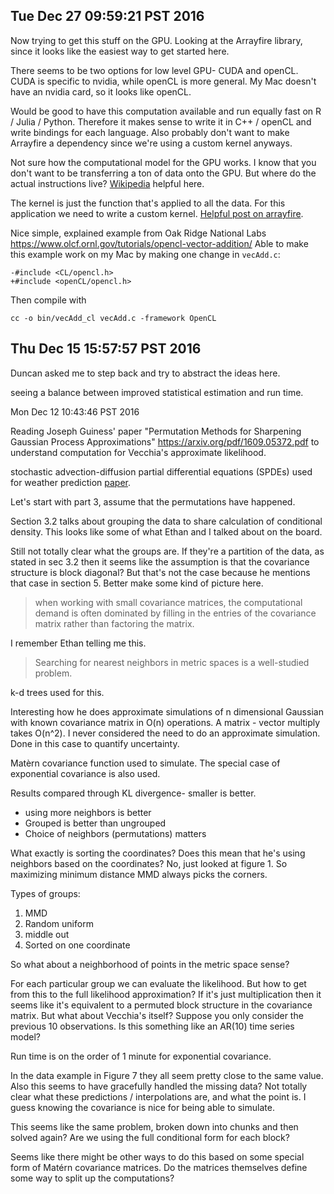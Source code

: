 ## Tue Dec 27 09:59:21 PST 2016

Now trying to get this stuff on the GPU. Looking at the Arrayfire library,
since it looks like the easiest way to get started here.

There seems to be two options for low level GPU- CUDA and openCL. CUDA is
specific to nvidia, while openCL is more general. My Mac doesn't have
an nvidia card, so it looks like openCL.

Would be good to have this computation available and run equally fast on R
/ Julia / Python. Therefore it makes sense to write it in C++ / openCL and
write bindings for each language. Also probably don't want to make
Arrayfire a dependency since we're using a custom kernel anyways.

Not sure how the computational model for the GPU works. I know that you
don't want to be transferring a ton of data onto the GPU. But where do the
actual instructions live?
[Wikipedia](https://en.wikipedia.org/wiki/General-purpose_computing_on_graphics_processing_units)
helpful here.

The kernel is just the function that's applied to all the data. For this
application we need to write a custom kernel. [Helpful
post on arrayfire](http://arrayfire.com/custom-kernels-with-arrayfire/).

Nice simple, explained example from Oak Ridge National Labs
https://www.olcf.ornl.gov/tutorials/opencl-vector-addition/ 
Able to make this example work on my Mac by making one change in
`vecAdd.c`:
```
-#include <CL/opencl.h>
+#include <openCL/opencl.h>
```
Then compile with
```
cc -o bin/vecAdd_cl vecAdd.c -framework OpenCL
```


## Thu Dec 15 15:57:57 PST 2016

Duncan asked me to step back and try to abstract the ideas here.

seeing a balance between improved statistical estimation and
run time.


Mon Dec 12 10:43:46 PST 2016

Reading Joseph Guiness' paper "Permutation Methods for Sharpening
Gaussian Process Approximations" https://arxiv.org/pdf/1609.05372.pdf
to understand computation for Vecchia's approximate likelihood.

stochastic advection-diffusion partial differential equations (SPDEs)
used for weather prediction
[paper](https://www.researchgate.net/profile/Hans_Kuensch/publication/224861441_SPDE_based_modeling_of_large_space-time_data_sets/links/53e87e9a0cf21cc29fdc63e3.pdf).

Let's start with part 3, assume that the permutations have happened.

Section 3.2 talks about grouping the data to share calculation of
conditional density. This looks like some of what Ethan and I talked about on the
board.

Still not totally clear what the groups are. If they're a partition of the
data, as stated in sec 3.2 then it seems like the assumption is that the
covariance structure is block diagonal? But that's not the case because
he mentions that case in section 5. Better make some kind of picture here.

> when working with small covariance matrices, the computational demand is
> often dominated by filling in the entries of the covariance matrix rather
> than factoring the matrix.

I remember Ethan telling me this.

> Searching for nearest neighbors in metric spaces is a well-studied
> problem.

k-d trees used for this.

Interesting how he does approximate simulations of n dimensional Gaussian
with known covariance matrix in O(n) operations. A matrix - vector multiply
takes O(n^2). I never considered the need to do an approximate simulation.
Done in this case to quantify uncertainty.

Matèrn covariance function used to simulate. The special case of
exponential covariance is also used.

Results compared through KL divergence- smaller is better.
- using more neighbors is better
- Grouped is better than ungrouped
- Choice of neighbors (permutations) matters

What exactly is sorting the coordinates? Does this mean that he's using
neighbors based on the coordinates? No, just looked at figure 1. So
maximizing minimum distance MMD always picks the corners.

Types of groups:
1. MMD
2. Random uniform
3. middle out
4. Sorted on one coordinate

So what about a neighborhood of points in the metric space sense?

For each particular group we can evaluate the likelihood. But how to get
from this to the full likelihood approximation? If it's just multiplication
then it seems like it's equivalent to a permuted block structure in the
covariance matrix. But what about Vecchia's itself? Suppose you only
consider the previous 10 observations. Is this something like an AR(10)
time series model?

Run time is on the order of 1 minute for exponential covariance.

In the data example in Figure 7 they all seem pretty close to the same
value. Also this seems to have gracefully handled the missing data? Not
totally clear what these predictions / interpolations are, and what the
point is. I guess knowing the covariance is nice for being able to
simulate.

This seems like the same problem, broken down into chunks and then solved
again? Are we using the full conditional form for each block?

Seems like there might be other ways to do this based on some special form
of Matérn covariance matrices. Do the matrices themselves define some way
to split up the computations?
